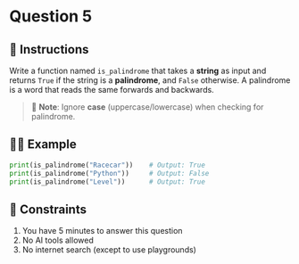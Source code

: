 # Question 5

## 📜 Instructions

Write a function named `is_palindrome` that takes a **string** as input and returns `True` if the string is a **palindrome**, and `False` otherwise. A palindrome is a word that reads the same forwards and backwards.

> 📌 **Note**: Ignore **case** (uppercase/lowercase) when checking for palindrome.

## ‍👨‍💻 Example

```python
print(is_palindrome("Racecar"))    # Output: True
print(is_palindrome("Python"))     # Output: False
print(is_palindrome("Level"))      # Output: True
```

## 🚫 Constraints  
1. You have 5 minutes to answer this question  
2. No AI tools allowed  
3. No internet search (except to use playgrounds)
